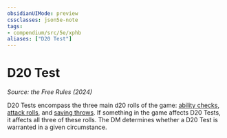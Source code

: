 ```yaml
---
obsidianUIMode: preview
cssclasses: json5e-note
tags:
- compendium/src/5e/xphb
aliases: ["D20 Test"]
---
```

# D20 Test
*Source: the Free Rules (2024)* 

D20 Tests encompass the three main d20 rolls of the game: [ability checks](ability-check-xphb.md), [attack rolls](attack-roll-xphb.md), and [saving throws](saving-throw-xphb.md). If something in the game affects D20 Tests, it affects all three of these rolls. The DM determines whether a D20 Test is warranted in a given circumstance.